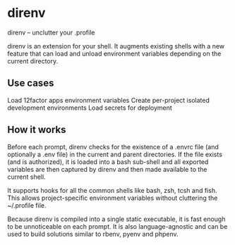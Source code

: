 # direnv
direnv – unclutter your .profile

direnv is an extension for your shell. It augments existing shells with a new feature that can load and unload environment variables depending on the current directory.

## Use cases
Load 12factor apps environment variables
Create per-project isolated development environments
Load secrets for deployment

## How it works

Before each prompt, direnv checks for the existence of a .envrc file (and optionally a .env file) in the current and parent directories. If the file exists (and is authorized), it is loaded into a bash sub-shell and all exported variables are then captured by direnv and then made available to the current shell.

It supports hooks for all the common shells like bash, zsh, tcsh and fish. This allows project-specific environment variables without cluttering the ~/.profile file.

Because direnv is compiled into a single static executable, it is fast enough to be unnoticeable on each prompt. It is also language-agnostic and can be used to build solutions similar to rbenv, pyenv and phpenv.